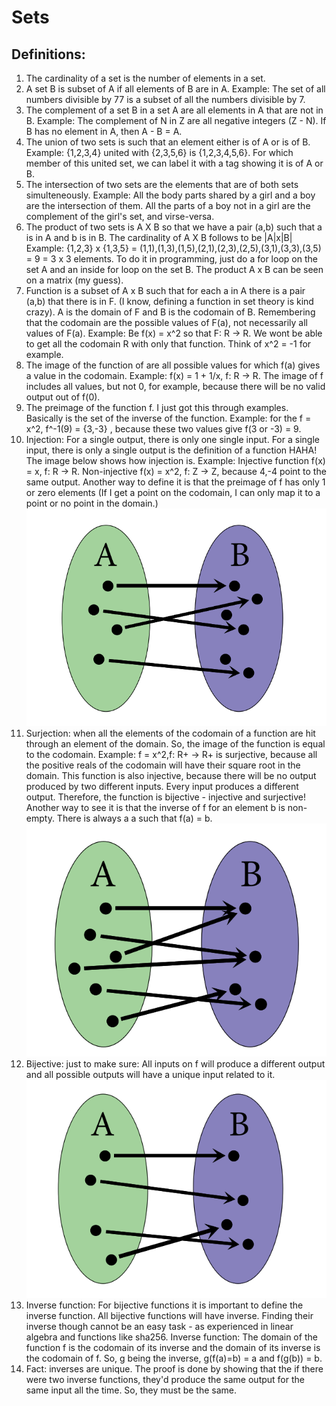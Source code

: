 # Sets

## Definitions:

1. The cardinality of a set is the number of elements in a set.
2. A set B is subset of A if all elements of B are in A. 
Example: The set of all numbers divisible by 77 is a subset of all the numbers divisible by 7.
3. The complement of a set B in a set A are all elements in A that are not in B. 
Example: The complement of N in Z are all negative integers (Z - N). If B has no element in A, then A - B = A.
4. The union of two sets is such that an element either is of A or is of B.
Example: {1,2,3,4} united with {2,3,5,6} is {1,2,3,4,5,6}. For which member of this united set, we can label it with a tag showing
it is of A or B.
5. The intersection of two sets are the elements that are of both sets simulteneously.
Example: All the body parts shared by a girl and a boy are the intersection of them. All the parts of a boy not in a girl are the complement of the girl's set, and virse-versa.
6. The product of two sets is A X B so that we have a pair (a,b) such that a is in A and b is in B. The cardinality of A X B follows to be |A|x|B|
Example: {1,2,3} x {1,3,5} = (1,1),(1,3),(1,5),(2,1),(2,3),(2,5),(3,1),(3,3),(3,5) = 9 = 3 x 3 elements. To do it in programming, just do a for loop on the set A and an inside for loop on the set B. The product A x B can be seen on a matrix (my guess).
7. Function is a subset of A x B such that for each a in A there is a pair (a,b) that there is in F. (I know, defining a function in set theory is kind crazy). A is the domain of F and B is the codomain of B. Remembering that the codomain are the possible values of F(a), not necessarily all values of F(a).
Example: Be f(x) = x^2 so that F: R -> R. We wont be able to get all the codomain R with only that function. Think of x^2 = -1 for example.
8. The image of the function of are all possible values for which f(a) gives a value in the codomain. 
Example: f(x) = 1 + 1/x, f: R -> R. The image of f includes all values, but not 0, for example, because there will be no valid output out of f(0).
9. The preimage of the function f. I just got this through examples. Basically is the set of the inverse of the function.
Example: for the f = x^2, f^-1(9) = {3,-3} , because these two values give f(3 or -3) = 9.
10. Injection: For a single output, there is only one single input. For a single input, there is only a single output is the definition of a function HAHA! The image below shows how injection is. 
Example: Injective function f(x) = x, f: R -> R. Non-injective f(x) = x^2, f: Z -> Z, because 4,-4 point to the same output. Another way to define it is that the preimage of f has only 1 or zero elements (If I get a point on the codomain, I can only map it to a point or no point in the domain.)
!["injetive function"](./injection.png)
11. Surjection: when all the elements of the codomain of a function are hit through an element of the domain. So, the image of the function is equal to the codomain. 
Example: f = x^2,f: R+ -> R+ is surjective, because all the positive reals of the codomain will have their square root in the domain. This function is also injective, because there will be no output produced by two different inputs. Every input produces a different output. Therefore, the function is bijective - injective and surjective!
Another way to see it is that the inverse of f for an element b is non-empty. There is always a a such that f(a) = b.
!["surjective function"](./surjection.png)
12. Bijective: just to make sure: All inputs on f will produce a different output and all possible outputs will have a unique input related to it.
!["bijective function"](./bijection.png)
13. Inverse function: For bijective functions it is important to define the inverse function. All bijective functions will have inverse. Finding their inverse though cannot be an easy task - as experienced in linear algebra and functions like sha256. Inverse function: The domain of the function f is the codomain of its inverse and the domain of its inverse is the codomain of f. So, g being the inverse, g(f(a)=b) = a and f(g(b)) = b.
14. Fact: inverses are unique. The proof is done by showing that the if there were two inverse functions, they'd produce the same output for the same input all the time. So, they must be the same.


